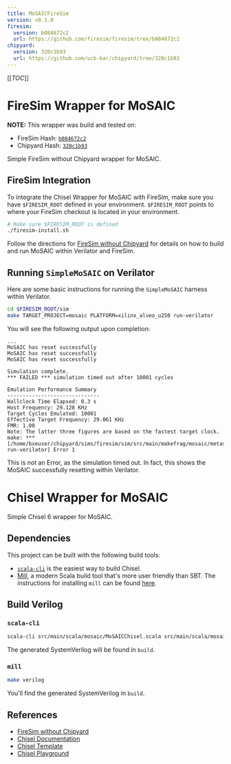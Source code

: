 ```yaml
---
title: MoSAICFireSim
version: v0.1.0
firesim:
  version: b084672c2
  url: https://github.com/firesim/firesim/tree/b084672c2
chipyard:
  version: 320c1b93
  url: https://github.com/ucb-bar/chipyard/tree/320c1b93
---
```


[[_TOC_]]

# FireSim Wrapper for MoSAIC

>>>
**NOTE:** This wrapper was build and tested on:

- FireSim Hash: [`b084672c2`](https://github.com/firesim/firesim/tree/b084672c2)
- Chipyard Hash: [`320c1b93`](https://github.com/ucb-bar/chipyard/tree/320c1b93)

>>>

Simple FireSim without Chipyard wrapper for MoSAIC.

## FireSim Integration

To integrate the Chisel Wrapper for MoSAIC with FireSim, make sure you have `$FIRESIM_ROOT` defined in your environment. `$FIRESIM_ROOT` points to where your FireSim checkout is located in your environment.

```bash
# Make sure $FIRESIM_ROOT is defined
./firesim-install.sh
```

Follow the directions for [FireSim without Chipyard](https://docs.fires.im/en/main/Advanced-Usage/FireSim-without-Chipyard.html) for details on how to build and run MoSAIC within Verilator and FireSim.

## Running `SimpleMoSAIC` on Verilator

Here are some basic instructions for running the `SimpleMoSAIC` harness within Verilator.

```bash
cd $FIRESIM_ROOT/sim
make TARGET_PROJECT=mosaic PLATFORM=xilinx_alveo_u250 run-verilator
```

You will see the following output upon completion:

```text
...
MoSAIC has reset successfully
MoSAIC has reset successfully
MoSAIC has reset successfully

Simulation complete.
*** FAILED *** simulation timed out after 10001 cycles

Emulation Performance Summary
------------------------------
Wallclock Time Elapsed: 0.3 s
Host Frequency: 29.128 KHz
Target Cycles Emulated: 10001
Effective Target Frequency: 29.061 KHz
FMR: 1.00
Note: The latter three figures are based on the fastest target clock.
make: *** [/home/bxeuser/chipyard/sims/firesim/sim/src/main/makefrag/mosaic/metasim.mk:16: run-verilator] Error 1
```

This is not an Error, as the simulation timed out. In fact, this shows the MoSAIC successfully resetting within Verilator.

# Chisel Wrapper for MoSAIC

Simple Chisel 6 wrapper for MoSAIC.

## Dependencies

This project can be built with the following build tools:

- [`scala-cli`](https://scala-cli.virtuslab.org/install) is the easiest way to build Chisel.
- [Mill](https://mill-build.com/), a modern Scala build tool that's more user friendly than SBT. The instructions for installing `mill` can be found [here](https://www.chisel-lang.org/docs/installation#mill).

## Build Verilog

### `scala-cli`

```bash
scala-cli src/main/scala/mosaic/MoSAICChisel.scala src/main/scala/mosaic/MoSAICIO.scala src/main/scala/mosaic/mosaic.scala
```

The generated SystemVerilog will be found in `build`.

### `mill`

```bash
make verilog
```

You'll find the generated SystemVerilog in `build`.

## References

- [FireSim without Chipyard](https://docs.fires.im/en/main/Advanced-Usage/FireSim-without-Chipyard.html)
- [Chisel Documentation](https://www.chisel-lang.org/docs)
- [Chisel Template](https://github.com/chipsalliance/chisel-template)
- [Chisel Playground](https://github.com/OSCPU/chisel-playground)
